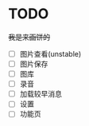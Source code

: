 # TODO

~~我是来画饼的~~

- [ ] 图片查看(unstable)
- [ ] 图片保存
- [ ] 图库
- [ ] 录音
- [ ] 加载较早消息
- [ ] 设置
- [ ] 功能页
